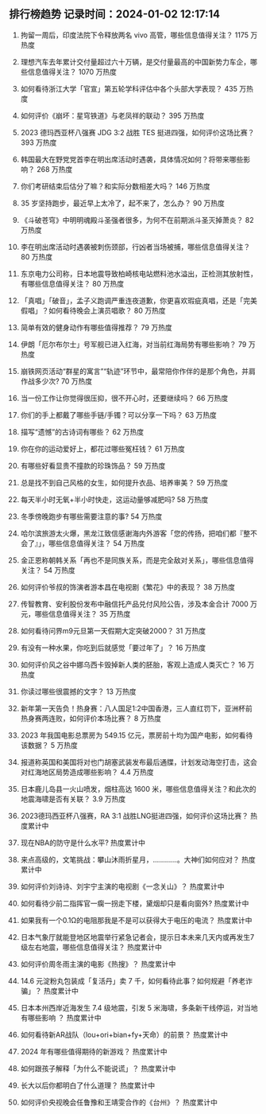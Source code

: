 
## 排行榜趋势 记录时间：2024-01-02 12:17:14
  
  1. 拘留一周后，印度法院下令释放两名 vivo 高管，哪些信息值得关注？ 1175 万热度
    
  2. 理想汽车去年累计交付量超过六十万辆，是交付量最高的中国新势力车企，哪些信息值得关注？ 1070 万热度
    
  3. 如何看待浙江大学「官宣」第五轮学科评估中各个头部大学表现？ 435 万热度
    
  4. 如何评价《崩坏：星穹铁道》与老凤祥的联动？ 395 万热度
    
  5. 2023 德玛西亚杯八强赛 JDG 3:2 战胜 TES 挺进四强，如何评价这场比赛？ 393 万热度
    
  6. 韩国最大在野党党首李在明出席活动时遇袭，具体情况如何？将带来哪些影响？ 268 万热度
    
  7. 你们考研结束后估分了嘛？和实际分数相差大吗？ 146 万热度
    
  8. 35 岁坚持跑步，最近早上太冷了，起不来了，怎么办？ 90 万热度
    
  9. 《斗破苍穹》中明明魂殿斗圣强者很多，为何不在前期派斗圣灭掉萧炎？ 82 万热度
    
  10. 李在明出席活动时遇袭被刺伤颈部，行凶者当场被捕，哪些信息值得关注？ 80 万热度
    
  11. 东京电力公司称，日本地震导致柏崎核电站燃料池水溢出，正检测其放射性，有哪些信息值得关注？ 80 万热度
    
  12. 「真唱」「破音」，孟子义跑调严重连夜道歉，你更喜欢瑕疵真唱，还是「完美假唱」？如何看待晚会上演员唱歌？ 80 万热度
    
  13. 简单有效的健身动作有哪些值得推荐？ 79 万热度
    
  14. 伊朗「厄尔布尔士」号军舰已进入红海，对当前红海局势有哪些影响？ 79 万热度
    
  15. 崩铁网页活动“群星的寓言”“轨迹”环节中，最常陪你作伴的是那个角色，并肩作战多少次? 70 万热度
    
  16. 当一份工作让你觉得很压抑，很不开心时，还要继续吗？ 66 万热度
    
  17. 你们的手上都戴了哪些手链/手镯？可以分享一下吗？ 63 万热度
    
  18. 描写“遗憾”的古诗词有哪些？ 62 万热度
    
  19. 你在你的运动爱好上，都花过哪些冤枉钱？ 61 万热度
    
  20. 有哪些好看显贵不撞款的珍珠饰品？ 59 万热度
    
  21. 总是找不到自己风格的女生，如何提升衣品、培养审美？ 59 万热度
    
  22. 每天半小时无氧+半小时快走，这运动量够减肥吗? 58 万热度
    
  23. 冬季傍晚跑步有哪些需要注意的事? 54 万热度
    
  24. 哈尔滨旅游太火爆，黑龙江致信感谢海内外游客「您的传扬，把咱们都『整不会了』」，哪些信息值得关注？ 54 万热度
    
  25. 金正恩称朝韩关系「再也不是同族关系，而是完全敌对关系」，哪些信息值得关注？ 54 万热度
    
  26. 如何评价爷叔的饰演者游本昌在电视剧《繁花》中的表现？ 38 万热度
    
  27. 传智教育、安利股份发布中融信托产品兑付风险公告，涉及本金合计 7000 万元，哪些信息值得关注？ 35 万热度
    
  28. 如何看待问界m9元旦第一天假期大定突破2000？ 31 万热度
    
  29. 有没有一种水果，你吃到后就感觉「要过年了」？ 16 万热度
    
  30. 如何评价风之谷中娜乌西卡毁掉新人类的胚胎，客观上造成人类灭亡？ 16 万热度
    
  31. 你读过哪些很震撼的文字？ 13 万热度
    
  32. 新年第一天告负！热身赛：八人国足1:2中国香港，三人直红罚下，亚洲杯前热身赛两连败，如何评价本场比赛？ 8 万热度
    
  33. 2023 年我国电影总票房为 549.15 亿元，票房前十均为国产电影，如何看待该数据？ 5 万热度
    
  34. 报道称英国和美国将对也门胡塞武装发布最后通牒，计划发动海空打击，这会对红海地区局势造成哪些影响？ 4.4 万热度
    
  35. 日本鹿儿岛县一火山喷发，烟柱高达 1600 米，哪些信息值得关注？和此次的地震海啸是否有关联？ 3.9 万热度
    
  36. 2023德玛西亚杯八强赛，RA 3:1 战胜LNG挺进四强，如何评价这场比赛？ 热度累计中
    
  37. 现在NBA的防守是什么水平? 热度累计中
    
  38. 来点高级的，文笔挑战：攀山沐雨折星月，…………。大神们如何应对？ 热度累计中
    
  39. 如何评价刘诗诗、刘宇宁主演的电视剧《一念关山》？ 热度累计中
    
  40. 如何看待少前二指挥官一瘸一拐走下楼，黛烟却只是看向窗外? 热度累计中
    
  41. 如果我有一个0.1Ω的电阻那我是不是可以获得大于电压的电流？ 热度累计中
    
  42. 日本气象厅就能登地区地震举行紧急记者会，提示日本未来几天内或再发生7级左右地震，哪些信息值得关注？ 热度累计中
    
  43. 如何评价周冬雨主演的电影《热搜》？ 热度累计中
    
  44. 14.6 元淀粉丸包装成「复活丹」卖 7 千，如何看待此事？如何规避「养老诈骗」？ 热度累计中
    
  45. 日本本州西岸近海发生 7.4 级地震，引发 5 米海啸，多条新干线停运，对当地有哪些影响 ？ 热度累计中
    
  46. 如何看待新AR战队（lou+ori+bian+fy+天命）的前景？ 热度累计中
    
  47. 2024 年有哪些值得期待的新游戏？ 热度累计中
    
  48. 如何跟孩子解释「为什么不能说谎」？ 热度累计中
    
  49. 长大以后你都明白了什么道理？ 热度累计中
    
  50. 如何评价央视晚会任鲁豫和王靖雯合作的《台州》？ 热度累计中
    